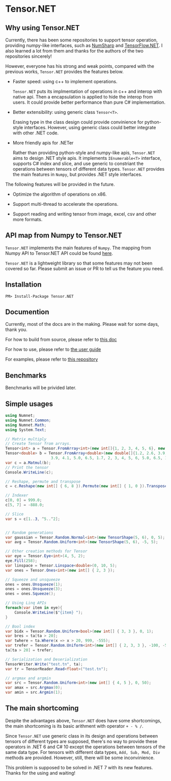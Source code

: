 # Tensor.NET

## Why using Tensor.NET

Currently, there has been some repositories to support tensor operation, providing numpy-like interfaces, such as [NumSharp](https://github.com/SciSharp/NumSharp) and [TensorFlow.NET](https://github.com/SciSharp/TensorFlow.NET). I also learned a lot from them and thanks for the authors of the two repositories sincerely!

However, everyone has his strong and weak points, compared with the previous works, ```Tensor.NET``` provides the features below.

- Faster speed: using c++ to implement operations.

    ```Tensor.NET``` puts its implmentation of operations in c++ and interop with native api. Then a encapsulation is applied to hide the interop from users. It could provide better performance than pure C# implementation.

- Better extensibility: using generic class ```Tensor<T>```.

    Erasing type in the class design could provide convinience for python-style interfaces. However, using generic class could better integrate with other .NET code.

- More friendly apis for .NETer
    
    Rather than providing python-style and numpy-like apis, ```Tensor.NET``` aims to design .NET style apis. It implements ```IEnumerable<T>``` interface, supports C# index and slice, and use generic to constriant the operations between tensors of different data types. ```Tensor.NET``` provides the main features in ```Numpy```, but provides .NET style interfaces.

The following features will be provided in the future.

- Optimize the algorithm of operations on x86.

- Support multi-thread to accelerate the operations.

- Support reading and writing tensor from image, excel, csv and other more formats.

## API map from Numpy to Tensor.NET

```Tensor.NET``` implements the main features of ```Numpy```. The mapping from Numpy API to Tensor.NET API could be found [here](./doc/API_Mapping.md).

```Tensor.NET``` is a lightweight library so that some features may not been covered so far. Please submit an issue or PR to tell us the feature you need.

## Installation

```
PM> Install-Package Tensor.NET
```


## Documention

Currently, most of the docs are in the making. Please wait for some days, thank you.

For how to build from source, please refer to [this doc](./doc/Build.md)

For how to use, please refer to [the user guide]()

For examples, please refer to [this repository]()

## Benchmarks

Benchmarks will be privided later.

## Simple usages

```cs
using Numnet;
using Numnet.Common;
using Numnet.Math;
using System.Text;

// Matrix multiply
// Create Tensor from arrays.
Tensor<int> a = Tensor.FromArray<int>(new int[]{1, 2, 3, 4, 5, 6}, new int[] { 1, 3, 2 });
Tensor<double> b = Tensor.FromArray<double>(new double[]{1.2, 2.6, 3.9, 4.1, 5.0, 6.5, 1.7, 2, 3, 4, 5, 6, 1.2, 2.6, 
                    3.9, 4.1, 5.0, 6.5, 1.7, 2, 3, 4, 5, 6, 5.0, 6.5, 1.7, 2, 3, 4, 5, 6}, new int[] { 4, 2, 4 });
var c = a.Matmul(b);
// Print the tensor
Console.WriteLine(c);

// Reshape, permute and transpose
c = c.Reshape(new int[] { 6, 8 }).Permute(new int[] { 1, 0 }).Transpose(0, 1);

// Indexer
c[0, 0] = 999.0;
c[5, 7] = -888.0;

// Slice
var s = c[1..3, ^5..^2];


// Random generations
var gaussian = Tensor.Random.Normal<int>(new TensorShape(5, 6), 0, 5);
var avg = Tensor.Random.Uniform<int>(new TensorShape(5, 6), -5, 5);

// Other creation methods for Tensor
var eye = Tensor.Eye<int>(4, 5, 2);
eye.Fill(258);
var linspace = Tensor.Linspace<double>(0, 10, 5);
var ones = Tensor.Ones<int>(new int[] { 2, 3 });

// Squeeze and unsqueeze
ones = ones.Unsqueeze(1);
ones = ones.Unsqueeze(3);
ones = ones.Squeeze();

// Using Linq APIs
foreach(var item in eye){
    Console.WriteLine($"{item} ");
}

// Bool index
var bidx = Tensor.Random.Uniform<bool>(new int[] { 3, 3 }, 0, 1);
var bres = ta[ta > 20];
var twhere = ta.Where(x => x > 20, 999, -555);
var trefer = Tensor.Random.Uniform<int>(new int[] { 2, 3, 3 }, -100, -50);
ta[ta > 20] = trefer;

// Serialization and Deserialization
TensorWriter.Write("test.tn", ta);
var tr = TensorReader.Read<float>("test.tn");

// argmax and argmin
var src = Tensor.Random.Uniform<int>(new int[] { 4, 5 }, 0, 50);
var amax = src.Argmax(0);
var amin = src.Argmin(1);
```

## The main shortcoming

Despite the advantages above, ```Tensor.NET``` does have some shortcomings, the main shortcoming is its basic arithment with operator ```+ - % /```.

Since ```Tensor.NET``` use generic class in its design and operations between tensors of different types are supposed, there's no way to provide these operators in .NET 6 and C# 10 except the operations between tensors of the same data type. For tensors with different data types, ```Add, Sub, Mod, Div``` methods are provided. However, still, there will be some inconvinience.

This problem is supposed to be solved in .NET 7 with its new features. Thanks for the using and waiting!